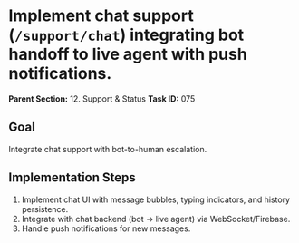 # Implement chat support (`/support/chat`) integrating bot handoff to live agent with push notifications.

**Parent Section:** 12. Support & Status
**Task ID:** 075

## Goal
Integrate chat support with bot-to-human escalation.

## Implementation Steps
1. Implement chat UI with message bubbles, typing indicators, and history persistence.
2. Integrate with chat backend (bot -> live agent) via WebSocket/Firebase.
3. Handle push notifications for new messages.
